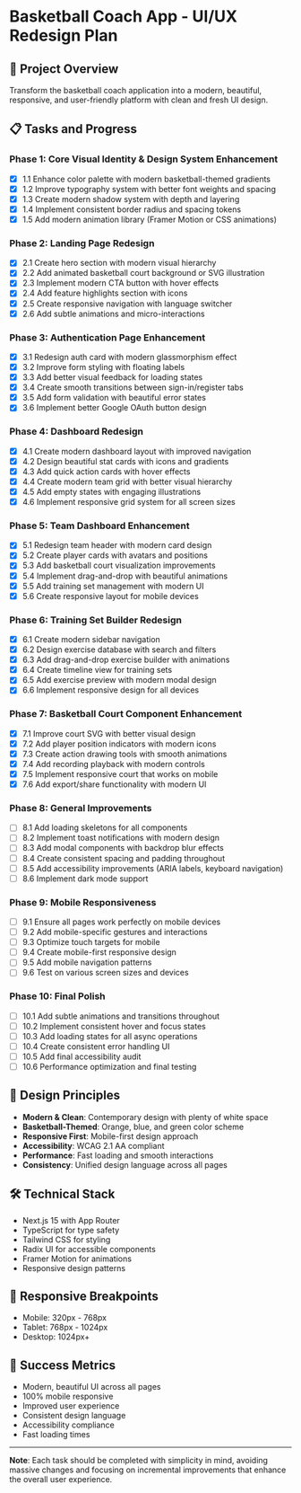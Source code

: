 # Basketball Coach App - UI/UX Redesign Plan

## 🎯 Project Overview
Transform the basketball coach application into a modern, beautiful, responsive, and user-friendly platform with clean and fresh UI design.

## 📋 Tasks and Progress

### Phase 1: Core Visual Identity & Design System Enhancement
- [x] 1.1 Enhance color palette with modern basketball-themed gradients
- [x] 1.2 Improve typography system with better font weights and spacing
- [x] 1.3 Create modern shadow system with depth and layering
- [x] 1.4 Implement consistent border radius and spacing tokens
- [x] 1.5 Add modern animation library (Framer Motion or CSS animations)

### Phase 2: Landing Page Redesign
- [x] 2.1 Create hero section with modern visual hierarchy
- [x] 2.2 Add animated basketball court background or SVG illustration
- [x] 2.3 Implement modern CTA button with hover effects
- [x] 2.4 Add feature highlights section with icons
- [x] 2.5 Create responsive navigation with language switcher
- [x] 2.6 Add subtle animations and micro-interactions

### Phase 3: Authentication Page Enhancement
- [x] 3.1 Redesign auth card with modern glassmorphism effect
- [x] 3.2 Improve form styling with floating labels
- [x] 3.3 Add better visual feedback for loading states
- [x] 3.4 Create smooth transitions between sign-in/register tabs
- [x] 3.5 Add form validation with beautiful error states
- [x] 3.6 Implement better Google OAuth button design

### Phase 4: Dashboard Redesign
- [x] 4.1 Create modern dashboard layout with improved navigation
- [x] 4.2 Design beautiful stat cards with icons and gradients
- [x] 4.3 Add quick action cards with hover effects
- [x] 4.4 Create modern team grid with better visual hierarchy
- [x] 4.5 Add empty states with engaging illustrations
- [x] 4.6 Implement responsive grid system for all screen sizes

### Phase 5: Team Dashboard Enhancement
- [x] 5.1 Redesign team header with modern card design
- [x] 5.2 Create player cards with avatars and positions
- [x] 5.3 Add basketball court visualization improvements
- [x] 5.4 Implement drag-and-drop with beautiful animations
- [x] 5.5 Add training set management with modern UI
- [x] 5.6 Create responsive layout for mobile devices

### Phase 6: Training Set Builder Redesign
- [x] 6.1 Create modern sidebar navigation
- [x] 6.2 Design exercise database with search and filters
- [x] 6.3 Add drag-and-drop exercise builder with animations
- [x] 6.4 Create timeline view for training sets
- [x] 6.5 Add exercise preview with modern modal design
- [x] 6.6 Implement responsive design for all devices

### Phase 7: Basketball Court Component Enhancement
- [x] 7.1 Improve court SVG with better visual design
- [x] 7.2 Add player position indicators with modern icons
- [x] 7.3 Create action drawing tools with smooth animations
- [x] 7.4 Add recording playback with modern controls
- [x] 7.5 Implement responsive court that works on mobile
- [x] 7.6 Add export/share functionality with modern UI

### Phase 8: General Improvements
- [ ] 8.1 Add loading skeletons for all components
- [ ] 8.2 Implement toast notifications with modern design
- [ ] 8.3 Add modal components with backdrop blur effects
- [ ] 8.4 Create consistent spacing and padding throughout
- [ ] 8.5 Add accessibility improvements (ARIA labels, keyboard navigation)
- [ ] 8.6 Implement dark mode support

### Phase 9: Mobile Responsiveness
- [ ] 9.1 Ensure all pages work perfectly on mobile devices
- [ ] 9.2 Add mobile-specific gestures and interactions
- [ ] 9.3 Optimize touch targets for mobile
- [ ] 9.4 Create mobile-first responsive design
- [ ] 9.5 Add mobile navigation patterns
- [ ] 9.6 Test on various screen sizes and devices

### Phase 10: Final Polish
- [ ] 10.1 Add subtle animations and transitions throughout
- [ ] 10.2 Implement consistent hover and focus states
- [ ] 10.3 Add loading states for all async operations
- [ ] 10.4 Create consistent error handling UI
- [ ] 10.5 Add final accessibility audit
- [ ] 10.6 Performance optimization and final testing

## 🎨 Design Principles
- **Modern & Clean**: Contemporary design with plenty of white space
- **Basketball-Themed**: Orange, blue, and green color scheme
- **Responsive First**: Mobile-first design approach
- **Accessibility**: WCAG 2.1 AA compliant
- **Performance**: Fast loading and smooth interactions
- **Consistency**: Unified design language across all pages

## 🛠️ Technical Stack
- Next.js 15 with App Router
- TypeScript for type safety
- Tailwind CSS for styling
- Radix UI for accessible components
- Framer Motion for animations
- Responsive design patterns

## 📱 Responsive Breakpoints
- Mobile: 320px - 768px
- Tablet: 768px - 1024px  
- Desktop: 1024px+

## 🎯 Success Metrics
- Modern, beautiful UI across all pages
- 100% mobile responsive
- Improved user experience
- Consistent design language
- Accessibility compliance
- Fast loading times

---

**Note**: Each task should be completed with simplicity in mind, avoiding massive changes and focusing on incremental improvements that enhance the overall user experience.
